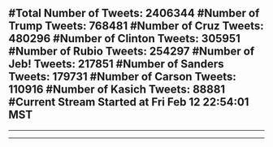 #Total Number of Tweets: 2406344 
#Number of Trump Tweets: 768481
#Number of Cruz Tweets: 480296
#Number of Clinton Tweets: 305951
#Number of Rubio Tweets: 254297
#Number of Jeb! Tweets: 217851
#Number of Sanders Tweets: 179731
#Number of Carson Tweets: 110916
#Number of Kasich Tweets: 88881
#Current Stream Started at Fri Feb 12 22:54:01 MST
---
---
---
